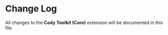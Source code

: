 # Change Log

All changes to the **Cody Toolkit (Core)** extension will be documented in this file.
